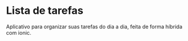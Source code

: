 # Lista de tarefas
Aplicativo para organizar suas tarefas do dia a dia, feita de forma híbrida com ionic.
